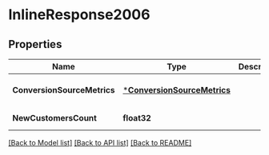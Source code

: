 # InlineResponse2006

## Properties
Name | Type | Description | Notes
------------ | ------------- | ------------- | -------------
**ConversionSourceMetrics** | [***ConversionSourceMetrics**](ConversionSourceMetrics.md) |  | [optional] [default to null]
**NewCustomersCount** | **float32** |  | [default to null]

[[Back to Model list]](../README.md#documentation-for-models) [[Back to API list]](../README.md#documentation-for-api-endpoints) [[Back to README]](../README.md)


